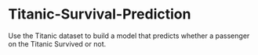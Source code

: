 # Titanic-Survival-Prediction
Use the Titanic dataset to build a model that predicts whether a passenger on the Titanic Survived or not.
